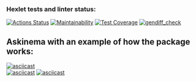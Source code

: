 ### Hexlet tests and linter status:
[![Actions Status](https://github.com/Treskun4eg/python-project-50/workflows/hexlet-check/badge.svg)](https://github.com/Treskun4eg/python-project-50/actions)
[![Maintainability](https://api.codeclimate.com/v1/badges/a1336332ffaafd2118c6/maintainability)](https://codeclimate.com/github/Treskun4eg/python-project-50/maintainability)
[![Test Coverage](https://api.codeclimate.com/v1/badges/a1336332ffaafd2118c6/test_coverage)](https://codeclimate.com/github/Treskun4eg/python-project-50/test_coverage)
[![gendiff_check](https://github.com/Treskun4eg/python-project-50/actions/workflows/gendiff_check.yml/badge.svg)](https://github.com/Treskun4eg/python-project-50/actions/workflows/gendiff_check.yml)

## Askinema with an example of how the package works:
[![asciicast](https://asciinema.org/a/555594.svg)](https://asciinema.org/a/555594)  
[![asciicast](https://asciinema.org/a/557868.svg)](https://asciinema.org/a/557868)
[![asciicast](https://asciinema.org/a/558097.svg)](https://asciinema.org/a/558097)